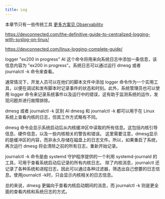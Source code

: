 ```yaml
---
title: Log
---
```

本章节只有一些传统工具 [更多方案见 Observability](/docs/Observability/)

https://devconnected.com/the-definitive-guide-to-centralized-logging-with-syslog-on-linux/

https://devconnected.com/linux-logging-complete-guide/




logger "ex200 in progress"
AI
这个命令将用来向系统日志中添加一条信息，该信息内容为 "ex200 in progress"。系统日志可以通过运行 dmesg 或者 journalctl -k 命令来查看。

通常情况下，开发人员可以在他们的脚本文件中添加 logger 命令作为一个实用工具，以便在调试和发布脚本时记录事件的状态和时刻。此外，系统管理员也可以使用 logger 命令来记录系统事件以及运行中的错误，这有助于监测系统的运作，发现问题并进行故障排除。




dmesg 或者 journalctl -k 区别
AI
dmesg 和 journalctl -k 都可以用于在 Linux 系统上查看内核的日志，但其工作方式略有不同。

dmesg 命令会显示系统启动后从内核缓冲区中读取的所有信息。这包括内核引导信息、硬件信息，以及一些内核相关的警告和错误。 这里需要注意，dmesg显示的是缓冲区的内容，而非永久存储在磁盘上的日志文件。所以，如果重启了系统，再次运行 dmesg 将会清除之前的所有日志，重新开始记录。

journalctl -k 命令是由 systemd 守护程序提供的一个利用 systemd-journald 的工具，可用于查看系统启动后记录的所有内核日志。 除了内核消息，journalctl 还记录了各种系统和进程日志，因此可以通过各种过滤器，筛选出自己想要的日志信息。使用journalctl -k时，只会显示内核相关的日志信息。

总的来说，dmesg 更偏向于查看内核启动期间的消息，而 journalctl -k 则是更全面的查看内核和系统日志的方式。




